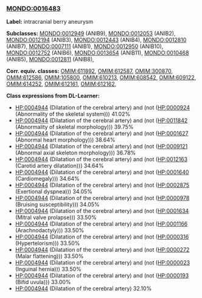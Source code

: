 
### [MONDO:0016483](http://purl.obolibrary.org/obo/MONDO_0016483)
**Label:** intracranial berry aneurysm

**Subclasses:** [MONDO:0012949](http://purl.obolibrary.org/obo/MONDO_0012949) (ANIB9), [MONDO:0012053](http://purl.obolibrary.org/obo/MONDO_0012053) (ANIB2), [MONDO:0012194](http://purl.obolibrary.org/obo/MONDO_0012194) (ANIB3), [MONDO:0012443](http://purl.obolibrary.org/obo/MONDO_0012443) (ANIB4), [MONDO:0012810](http://purl.obolibrary.org/obo/MONDO_0012810) (ANIB7), [MONDO:0007111](http://purl.obolibrary.org/obo/MONDO_0007111) (ANIB1), [MONDO:0012950](http://purl.obolibrary.org/obo/MONDO_0012950) (ANIB10), [MONDO:0012752](http://purl.obolibrary.org/obo/MONDO_0012752) (ANIB6), [MONDO:0013654](http://purl.obolibrary.org/obo/MONDO_0013654) (ANIB11), [MONDO:0010468](http://purl.obolibrary.org/obo/MONDO_0010468) (ANIB5), [MONDO:0012811](http://purl.obolibrary.org/obo/MONDO_0012811) (ANIB8), 

**Corr. equiv. classes:** [OMIM:611892](http://purl.obolibrary.org/obo/OMIM_611892), [OMIM:612587](http://purl.obolibrary.org/obo/OMIM_612587), [OMIM:300870](http://purl.obolibrary.org/obo/OMIM_300870), [OMIM:612586](http://purl.obolibrary.org/obo/OMIM_612586), [OMIM:105800](http://purl.obolibrary.org/obo/OMIM_105800), [OMIM:610213](http://purl.obolibrary.org/obo/OMIM_610213), [OMIM:608542](http://purl.obolibrary.org/obo/OMIM_608542), [OMIM:609122](http://purl.obolibrary.org/obo/OMIM_609122), [OMIM:614252](http://purl.obolibrary.org/obo/OMIM_614252), [OMIM:612161](http://purl.obolibrary.org/obo/OMIM_612161), [OMIM:612162](http://purl.obolibrary.org/obo/OMIM_612162), 

**Class expressions from DL-Learner:**

- [HP:0004944](http://purl.obolibrary.org/obo/HP_0004944) (Dilatation of the cerebral artery) and (not ([HP:0000924](http://purl.obolibrary.org/obo/HP_0000924) (Abnormality of the skeletal system))) 41.02%
- [HP:0004944](http://purl.obolibrary.org/obo/HP_0004944) (Dilatation of the cerebral artery) and (not ([HP:0011842](http://purl.obolibrary.org/obo/HP_0011842) (Abnormality of skeletal morphology))) 39.75%
- [HP:0004944](http://purl.obolibrary.org/obo/HP_0004944) (Dilatation of the cerebral artery) and (not ([HP:0001627](http://purl.obolibrary.org/obo/HP_0001627) (Abnormal heart morphology))) 38.64%
- [HP:0004944](http://purl.obolibrary.org/obo/HP_0004944) (Dilatation of the cerebral artery) and (not ([HP:0009121](http://purl.obolibrary.org/obo/HP_0009121) (Abnormal axial skeleton morphology))) 36.78%
- [HP:0004944](http://purl.obolibrary.org/obo/HP_0004944) (Dilatation of the cerebral artery) and (not ([HP:0012163](http://purl.obolibrary.org/obo/HP_0012163) (Carotid artery dilatation))) 34.64%
- [HP:0004944](http://purl.obolibrary.org/obo/HP_0004944) (Dilatation of the cerebral artery) and (not ([HP:0001640](http://purl.obolibrary.org/obo/HP_0001640) (Cardiomegaly))) 34.64%
- [HP:0004944](http://purl.obolibrary.org/obo/HP_0004944) (Dilatation of the cerebral artery) and (not ([HP:0002875](http://purl.obolibrary.org/obo/HP_0002875) (Exertional dyspnea))) 34.05%
- [HP:0004944](http://purl.obolibrary.org/obo/HP_0004944) (Dilatation of the cerebral artery) and (not ([HP:0000978](http://purl.obolibrary.org/obo/HP_0000978) (Bruising susceptibility))) 34.05%
- [HP:0004944](http://purl.obolibrary.org/obo/HP_0004944) (Dilatation of the cerebral artery) and (not ([HP:0001634](http://purl.obolibrary.org/obo/HP_0001634) (Mitral valve prolapse))) 33.50%
- [HP:0004944](http://purl.obolibrary.org/obo/HP_0004944) (Dilatation of the cerebral artery) and (not ([HP:0001166](http://purl.obolibrary.org/obo/HP_0001166) (Arachnodactyly))) 33.50%
- [HP:0004944](http://purl.obolibrary.org/obo/HP_0004944) (Dilatation of the cerebral artery) and (not ([HP:0000316](http://purl.obolibrary.org/obo/HP_0000316) (Hypertelorism))) 33.50%
- [HP:0004944](http://purl.obolibrary.org/obo/HP_0004944) (Dilatation of the cerebral artery) and (not ([HP:0000272](http://purl.obolibrary.org/obo/HP_0000272) (Malar flattening))) 33.50%
- [HP:0004944](http://purl.obolibrary.org/obo/HP_0004944) (Dilatation of the cerebral artery) and (not ([HP:0000023](http://purl.obolibrary.org/obo/HP_0000023) (Inguinal hernia))) 33.50%
- [HP:0004944](http://purl.obolibrary.org/obo/HP_0004944) (Dilatation of the cerebral artery) and (not ([HP:0000193](http://purl.obolibrary.org/obo/HP_0000193) (Bifid uvula))) 33.00%
- [HP:0004944](http://purl.obolibrary.org/obo/HP_0004944) (Dilatation of the cerebral artery) 32.10%


